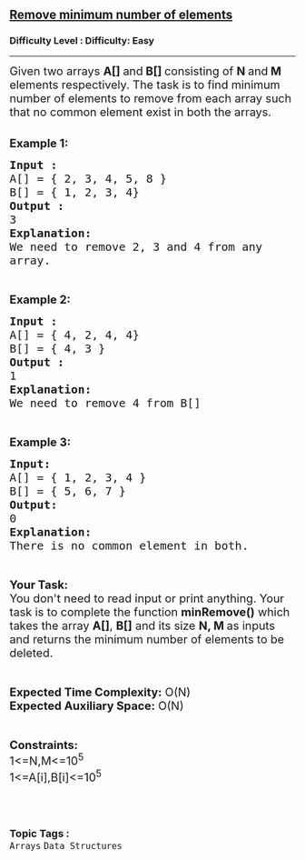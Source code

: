 <h2><a href="https://www.geeksforgeeks.org/problems/remove-minimum-number-of-elements4032/1?utm_source=youtube&utm_medium=collab_codein10_description&utm_campaign=remove-minimum-number-of-elements">Remove minimum number of elements</a></h2><h3>Difficulty Level : Difficulty: Easy</h3><hr><div class="problems_problem_content__Xm_eO"><p><span style="font-size:20px">Given two arrays <strong>A[] </strong>and<strong> B[] </strong>consisting of <strong>N </strong>and<strong> M</strong> elements respectively. The task is to find minimum number of elements to remove from each array such that no common element exist in both the arrays.</span><br>
&nbsp;</p>

<p><span style="font-size:20px"><strong>Example 1:</strong></span></p>

<pre><span style="font-size:20px"><strong>Input :
</strong>A[] = { 2, 3, 4, 5, 8 }
B[] = { 1, 2, 3, 4}
<strong>Output :
</strong>3
<strong>Explanation:</strong>
We need to remove 2, 3 and 4 from any 
array.</span></pre>

<p>&nbsp;</p>

<p><span style="font-size:20px"><strong>Example 2:</strong></span></p>

<pre><span style="font-size:20px"><strong>Input :
</strong>A[] = { 4, 2, 4, 4}
B[] = { 4, 3 }
<strong>Output :
</strong>1
<strong>Explanation:</strong>
We need to remove 4 from B[]</span></pre>

<p>&nbsp;</p>

<p><span style="font-size:20px"><strong>Example 3:</strong></span></p>

<pre><span style="font-size:20px"><strong>Input:
</strong>A[] = { 1, 2, 3, 4 }
B[] = { 5, 6, 7 }
<strong>Output:
</strong>0
<strong>Explanation:</strong>
There is no common element in both.</span></pre>

<p>&nbsp;</p>

<p><span style="font-size:20px"><strong>Your Task:&nbsp;&nbsp;</strong><br>
You don't need to read input or print anything. Your task is to complete the function&nbsp;<strong>minRemove()</strong>&nbsp;which takes the array <strong>A[]</strong>, <strong>B[]</strong> and its size <strong>N</strong><strong>, M </strong>as inputs and returns the minimum number of elements to be deleted.</span></p>

<p>&nbsp;</p>

<p><span style="font-size:20px"><strong>Expected Time Complexity:</strong> O(N)<br>
<strong>Expected Auxiliary Space:</strong> O(N)</span></p>

<p>&nbsp;</p>

<p><span style="font-size:20px"><strong>Constraints:</strong><br>
1&lt;=N,M&lt;=10<sup>5</sup><br>
1&lt;=A[i],B[i]&lt;=10<sup>5</sup></span></p>

<p>&nbsp;</p>
</div><br><p><span style=font-size:18px><strong>Topic Tags : </strong><br><code>Arrays</code>&nbsp;<code>Data Structures</code>&nbsp;